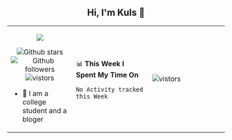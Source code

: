 <h2 align="center"> Hi, I'm Kuls 👋 </h2>

<table>
    <tr>
        <td valign="center" width="30%">
            <p align="center">
                <img src=" https://avatars.githubusercontent.com/u/42165104?s=460&u=5c7fbf0bce7d4b38a15a44676e6f64b529e47598&v=4"/>
            </p>
            <p align="center">
              <img src="https://img.shields.io/github/stars/hellokuls?style=social" alt="Github stars" />
              <img src="https://img.shields.io/github/followers/hellokuls?style=social" alt="Github followers" />
              <img src="https://visitor-badge.glitch.me/badge?page_id=hellokuls.readme" alt="vistors" />
            </p>
            <ul>
                <li>🌱 I am a college student and a bloger</li>
            </ul>
        </td>
       <td valign="center" width="35%">
    
<!--START_SECTION:waka-->
📊 **This Week I Spent My Time On** 
```text
No Activity tracked this Week
```
<!--END_SECTION:waka-->
</td>
<td valign="center" width="35%">
<img src="https://github-readme-stats.vercel.app/api?username=hellokuls" alt="vistors" />
</td></tr>
</table>


